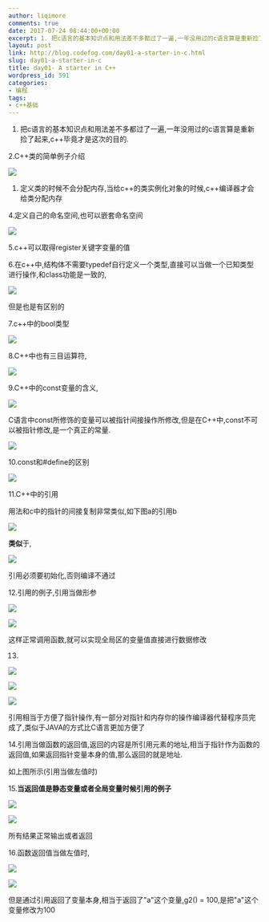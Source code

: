 ```yaml
---
author: liqimore
comments: true
date: 2017-07-24 08:44:00+00:00
excerpt: 1. 把c语言的基本知识点和用法差不多都过了一遍,一年没用过的c语言算是重新捡了起来,c++毕竟才是这次的目的.
layout: post
link: http://blog.codefog.com/day01-a-starter-in-c.html
slug: day01-a-starter-in-c
title: day01- A starter in C++
wordpress_id: 591
categories:
- 编程
tags:
- c++基础
---
```




  1. 把c语言的基本知识点和用法差不多都过了一遍,一年没用过的c语言算是重新捡了起来,c++毕竟才是这次的目的.



2.C++类的简单例子介绍

![](https://static.timelovelife.com/old/2017/07/5f1ccc571465dfcce8a68dba6bcb6ba2.png)





  1. 定义类的时候不会分配内存,当给c++的类实例化对象的时候,c++编译器才会给类分配内存



4.定义自己的命名空间,也可以嵌套命名空间

![](https://static.timelovelife.com/old/2017/07/39164e96ddd5f41e11211de4a75b8a09.png)

5.c++可以取得register关键字变量的值

6.在c++中,结构体不需要typedef自行定义一个类型,直接可以当做一个已知类型进行操作,和class功能是一致的,

![](https://static.timelovelife.com/old/2017/07/b525282aa459f5587fed18d0a0e42948.png)

但是也是有区别的

7.c++中的bool类型

![](https://static.timelovelife.com/old/2017/07/4b186917e1316a761fa33ed5fedeb73e.png)

8.C++中也有三目运算符,

![](https://static.timelovelife.com/old/2017/07/f2f1d480ae03c3e3ab8f0e98c86c84f9.png)

9.C++中的const变量的含义,

![](https://static.timelovelife.com/old/2017/07/908fde87da4be0a05d07724c7a32f393.png)

C语言中const所修饰的变量可以被指针间接操作所修改,但是在C++中,const不可以被指针修改,是一个真正的常量.            

![](https://static.timelovelife.com/old/2017/07/43b6cfeb6315fa25d6204016e9018a93.png)

10.const和#define的区别

![](https://static.timelovelife.com/old/2017/07/318587f9051b6b53378e172d953e673b.png)

11.C++中的引用

用法和c中的指针的间接复制非常类似,如下图a的引用b

![](https://static.timelovelife.com/old/2017/07/0c3a958f0cb22f7f76f6094fea5c06d6.png)

**类似**于,

![](https://static.timelovelife.com/old/2017/07/1837e9da2be170ceea4cd5b666dfa632.png)

引用必须要初始化,否则编译不通过

12.引用的例子,引用当做形参

![](https://static.timelovelife.com/old/2017/07/155def8d96852445895aed35b6e01aee.png)

![](https://static.timelovelife.com/old/2017/07/6c4adb0d6e6718a0f40265f67b54db61.png)

这样正常调用函数,就可以实现全局区的变量值直接进行数据修改

13.

![](https://static.timelovelife.com/old/2017/07/91971b237854f75d62631e0ce5f1fec1.png)

![](https://static.timelovelife.com/old/2017/07/b4d252302cff5effca3839f650d15a43.png)

![](https://static.timelovelife.com/old/2017/07/336fcf9dfd209e58e6b6caf3af8ef5e9.png)

引用相当于方便了指针操作,有一部分对指针和内存你的操作编译器代替程序员完成了,类似于JAVA的方式比C语言更加方便了

14.引用当做函数的返回值,返回的内容是所引用元素的地址,相当于指针作为函数的返回值,如果返回指针变量本身的值,那么返回的就是地址.

如上图所示(引用当做左值时)

15.**当返回值是静态变量或者全局变量时候引用的例子**

![](https://static.timelovelife.com/old/2017/07/96ca3d31e41ee7cec6ea38390393fd9a.png)

![](https://static.timelovelife.com/old/2017/07/800eeacadeb883d977131dc9e49627b8.png)

所有结果正常输出或者返回

16.函数返回值当做左值时,

![](https://static.timelovelife.com/old/2017/07/75e5236a1307924ab05c6ecafd4ced1a.png)

![](https://static.timelovelife.com/old/2017/07/ddd353257dfb9ee41c01fcdd691a2f1a.png)

但是通过引用返回了变量本身,相当于返回了"a"这个变量,g2() = 100,是把"a"这个变量修改为100
